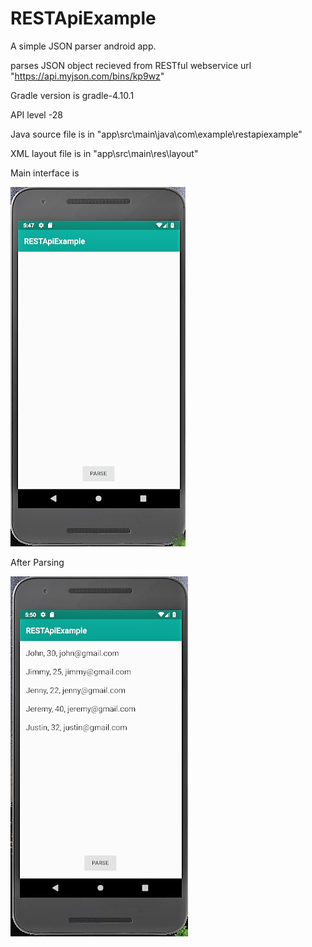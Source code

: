 # RESTApiExample
A simple JSON parser android app.

parses JSON object recieved from RESTful webservice url "https://api.myjson.com/bins/kp9wz"

Gradle version is gradle-4.10.1

API level -28

Java source file is in "app\src\main\java\com\example\restapiexample"

XML layout file is in "app\src\main\res\layout"

Main interface is

![](image/Screenshot%20(7).png) 

After Parsing

![](image/Screenshot%20(10).png)
